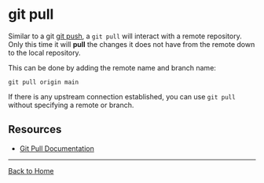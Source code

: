 # git pull

Similar to a git [git push](./Push.md), a `git pull` will interact with a remote repository.
Only this time it will **pull** the changes it does not have from the remote down to the local repository.

This can be done by adding the remote name and branch name:
```
git pull origin main
```

If there is any upstream connection established, you can use `git pull` without specifying a remote or branch.

## Resources

- [Git Pull Documentation](https://git-scm.com/docs/git-pull)

---

[Back to Home](../README.md)
